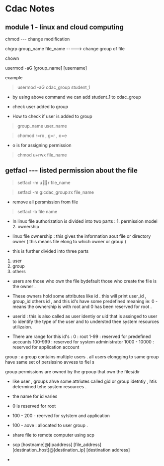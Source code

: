 # Cdac Notes  

## module 1 - linux and cloud computing 






chmod --- change modification 

chgrp group_name file_name  -----> change group of file 

chown 


usermod  -aG [group_name] [username]

example 

>  usermod -aG cdac_group student_1

- by using above command we can add student_1 to cdac_group 

- check user added to group  

- How to check if user is added to group 
> group_name user_name 


> chomod r=rx , g=r , o=e

- o is for assigning permission 


> chmod u+rwx file_name  


getfacl  --- listed permission about the file 
- 

> setfacl -m u:student:r file_name 




> setfacl -m g:cdac_group:rx file_name 

 

- remove all persmission from file 
> setfacl -b file name  



- In linux file authorization is divided into two parts : 1. permission model 2. ownership 

- linux file ownership : this gives the information aout file or directory owner ( this means file elong to which owner or group ) 

- this is further divided into three parts 

1. user
2. group 
3. others

- users are those who own the file bydefault those who create the file is the owner .
- These owners hold some attributes like id . this will print user_id , group_id others id , and this id's have some predefined meaning ie: 0 - means the ownership is with root and 0 has been reserved for root . 

- userid : this is also called as user identiy  or uid  that is assinged to user to identify the type of the user and to understnd thee system resources utilizaion.
- There are range for this id's :
	0 : root 
	1-99 :  reserved for predefined accounts 
	100-999 : reserved for system administrator 
	1000 - 10000 : reserved for application account 



group : a group contains multiple users . all users elongging to same group have same set of persissino avvess to fiel s

group permissions are owned by the grpoup that own the files/dir

- like user , groups ahve some attriutes called gid or group idetntiy , htis determined tehe system resources .

- the name for id varies 

- 0 is reserved for root  
- 100 - 200 - reerved for sytstem and application

- 100 - aove : allocated to user group .


- share file to remote computer using scp 

- scp [hostname]@[ipaddress] [file_address] [destination_host]@[destination_ip] [destination address] 



	 




























- 

